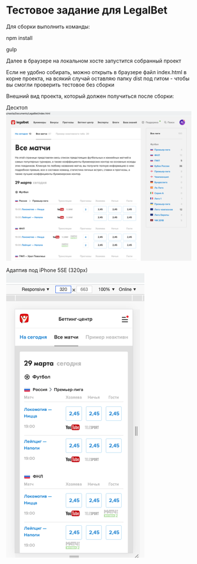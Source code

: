 <h1>Тестовое задание для LegalBet</h1>

<p>Для сборки выполнить команды:</p>
<p>npm install</p>
<p>gulp</p>

<p>Далее в браузере на локальном хосте запустится собранный проект</p>
<p>Если не удобно собирать, можно открыть в браузере файл index.html в корне проекта,
на всякий случай оставляю папку dist под гитом - чтобы вы смогли проверить тестовое без сборки</p>

Внешний вид проекта, который должен получиться после сборки:

Десктоп
![screenshot of sample](screens/1.png "Десктоп")

Адаптив под iPhone 5SE (320px)
![screenshot of sample](screens/2.png "Адаптив под iPhone 5SE (320px)")